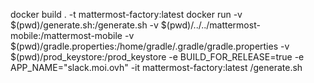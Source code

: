 docker build . -t mattermost-factory:latest
docker run -v $(pwd)/generate.sh:/generate.sh -v $(pwd)/../../mattermost-mobile:/mattermost-mobile -v $(pwd)/gradle.properties:/home/gradle/.gradle/gradle.properties -v $(pwd)/prod_keystore:/prod_keystore -e BUILD_FOR_RELEASE=true -e APP_NAME="slack.moi.ovh" -it mattermost-factory:latest /generate.sh
